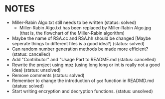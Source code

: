 NOTES
=====

- Miller-Rabin Algo.txt still needs to be written (status: solved)
    + Miller-Rabin Algo.txt has been replaced by Miller-Rabin Algo.jpg (that is, the flowchart of the Miller-Rabin algorithm)
- Maybe the name of RSA.cc and RSA.hh should be changed [Maybe seperate things to different files is a good idea?] (status: solved)
- Can random number generation methods be made more efficient? (status: cancelled)
- Add "Contributor" and "Usage Part to README.md (status: cancelled)
- Rewrite the project using mpz (using long long or int is really not a good idea) (status: unsolved)
- Remove comments (status: solved)
- Remember to change the introduction of `gcd` function in READMD.md (status: solved)
- Start writing encryption and decryption functions. (status: unsolved)